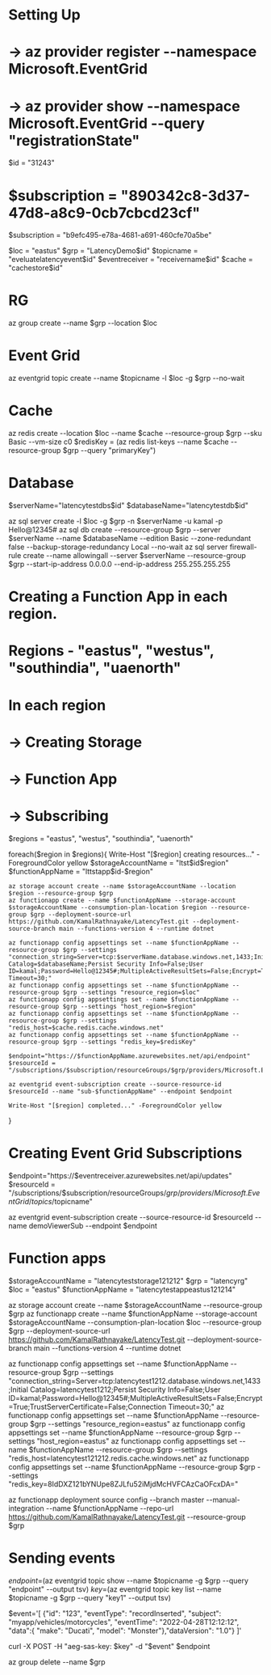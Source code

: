 # Setting Up
# -> az provider register --namespace Microsoft.EventGrid
# -> az provider show --namespace Microsoft.EventGrid --query "registrationState"
$id = "31243"
# $subscription = "890342c8-3d37-47d8-a8c9-0cb7cbcd23cf"
$subscription = "b9efc495-e78a-4681-a691-460cfe70a5be"

$loc = "eastus"
$grp = "LatencyDemo$id"
$topicname = "eveluatelatencyevent$id"
$eventreceiver = "receivername$id"
$cache = "cachestore$id"

# RG
az group create --name $grp --location $loc 

# Event Grid
az eventgrid topic create --name $topicname -l $loc -g $grp --no-wait

# Cache
az redis create --location $loc --name $cache --resource-group $grp --sku Basic --vm-size c0
$redisKey = (az redis list-keys --name $cache --resource-group $grp --query "primaryKey")

# Database
$serverName="latencytestdbs$id"
$databaseName="latencytestdb$id"

az sql server create -l $loc -g $grp -n $serverName -u kamal -p Hello@12345#
az sql db create --resource-group $grp --server $serverName --name $databaseName --edition Basic --zone-redundant false --backup-storage-redundancy Local  --no-wait
az sql server firewall-rule create --name allowingall --server $serverName --resource-group $grp --start-ip-address 0.0.0.0 --end-ip-address 255.255.255.255

# Creating a Function App in each region.
# Regions - "eastus", "westus", "southindia", "uaenorth"
# In each region
# -> Creating Storage
# -> Function App
# -> Subscribing
$regions = "eastus", "westus", "southindia", "uaenorth"

foreach($region in $regions){
    Write-Host "[$region] creating resources..." -ForegroundColor yellow
    $storageAccountName = "ltst$id$region"
    $functionAppName = "lttstapp$id-$region"

    az storage account create --name $storageAccountName --location $region --resource-group $grp
    az functionapp create --name $functionAppName --storage-account $storageAccountName --consumption-plan-location $region --resource-group $grp --deployment-source-url https://github.com/KamalRathnayake/LatencyTest.git --deployment-source-branch main --functions-version 4 --runtime dotnet

    az functionapp config appsettings set --name $functionAppName --resource-group $grp --settings "connection_string=Server=tcp:$serverName.database.windows.net,1433;Initial Catalog=$databaseName;Persist Security Info=False;User ID=kamal;Password=Hello@12345#;MultipleActiveResultSets=False;Encrypt=True;TrustServerCertificate=False;Connection Timeout=30;"
    az functionapp config appsettings set --name $functionAppName --resource-group $grp --settings "resource_region=$loc"
    az functionapp config appsettings set --name $functionAppName --resource-group $grp --settings "host_region=$region"
    az functionapp config appsettings set --name $functionAppName --resource-group $grp --settings "redis_host=$cache.redis.cache.windows.net"
    az functionapp config appsettings set --name $functionAppName --resource-group $grp --settings "redis_key=$redisKey"

    $endpoint="https://$functionAppName.azurewebsites.net/api/endpoint"
    $resourceId = "/subscriptions/$subscription/resourceGroups/$grp/providers/Microsoft.EventGrid/topics/$topicname" 

    az eventgrid event-subscription create --source-resource-id $resourceId --name "sub-$functionAppName" --endpoint $endpoint

    Write-Host "[$region] completed..." -ForegroundColor yellow
}

# Creating Event Grid Subscriptions

$endpoint="https://$eventreceiver.azurewebsites.net/api/updates"
$resourceId = "/subscriptions/$subscription/resourceGroups/$grp/providers/Microsoft.EventGrid/topics/$topicname" 

az eventgrid event-subscription create --source-resource-id $resourceId --name demoViewerSub --endpoint $endpoint


# Function apps

$storageAccountName = "latencyteststorage121212"
$grp = "latencyrg"
$loc = "eastus"
$functionAppName = "latencytestappeastus121214"

az storage account create --name $storageAccountName --resource-group $grp
az functionapp create --name $functionAppName --storage-account $storageAccountName --consumption-plan-location $loc --resource-group $grp --deployment-source-url https://github.com/KamalRathnayake/LatencyTest.git --deployment-source-branch main --functions-version 4 --runtime dotnet

az functionapp config appsettings set --name $functionAppName --resource-group $grp --settings "connection_string=Server=tcp:latencytest1212.database.windows.net,1433;Initial Catalog=latencytest1212;Persist Security Info=False;User ID=kamal;Password=Hello@12345#;MultipleActiveResultSets=False;Encrypt=True;TrustServerCertificate=False;Connection Timeout=30;"
az functionapp config appsettings set --name $functionAppName --resource-group $grp --settings "resource_region=eastus"
az functionapp config appsettings set --name $functionAppName --resource-group $grp --settings "host_region=eastus"
az functionapp config appsettings set --name $functionAppName --resource-group $grp --settings "redis_host=latencytest121212.redis.cache.windows.net"
az functionapp config appsettings set --name $functionAppName --resource-group $grp --settings "redis_key=8IdDXZ121bYNUpe8ZJLfu52iMjdMcHVFCAzCaOFcxDA="


az functionapp deployment source config --branch master --manual-integration --name $functionAppName --repo-url https://github.com/KamalRathnayake/LatencyTest.git --resource-group $grp

# Sending events

$endpoint=$(az eventgrid topic show --name $topicname -g $grp --query "endpoint" --output tsv)
$key=$(az eventgrid topic key list --name $topicname -g $grp --query "key1" --output tsv)

$event='[ {"id": "123", "eventType": "recordInserted", "subject": "myapp/vehicles/motorcycles", "eventTime": "2022-04-28T12:12:12", "data":{ "make": "Ducati", "model": "Monster"},"dataVersion": "1.0"} ]'

curl -X POST -H "aeg-sas-key: $key" -d "$event" $endpoint

az group delete --name $grp